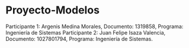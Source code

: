 # Proyecto-Modelos
Participante 1: Argenis Medina Morales, Documento: 1319858,  Programa: Ingeniería de Sistemas  Participante 2: Juan Felipe Isaza Valencia, Documento: 1027801794, Programa: Ingeniería de Sistemas. 
